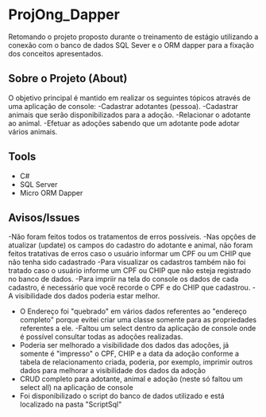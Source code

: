 # ProjOng_Dapper
Retomando o projeto proposto durante o treinamento de estágio utilizando a conexão com o banco de dados SQL Sever e o ORM dapper para a fixação dos conceitos apresentados.
## Sobre o Projeto (About)
O objetivo principal é mantido em realizar os seguintes tópicos através de uma aplicação
de console:
-Cadastrar adotantes (pessoa).
-Cadastrar animais que serão disponibilizados para a adoção.
-Relacionar o adotante ao animal.
-Efetuar as adoções sabendo que um adotante pode adotar vários animais.
## Tools
- C#
- SQL Server
- Micro ORM Dapper
## Avisos/Issues
-Não foram feitos todos os tratamentos de erros possíveis.
-Nas opções de atualizar (update) os campos do cadastro do adotante e animal, não foram feitos tratativas de erros caso o usuário informar um CPF ou um CHIP que não tenha sido cadastrado
-Para visualizar os cadastros também não foi tratado caso o usuário informe um CPF ou CHIP que não esteja registrado no banco de dados.
-Para impriir na tela do console os dados de cada cadastro, é necessário que você recorde o CPF e do CHIP que cadastrou.
-A visibilidade dos dados poderia estar melhor.
- O Endereço foi "quebrado" em vários dados referentes ao "endereço completo" porque evitei criar uma classe somente para as propriedades referentes a ele.
-Faltou um select dentro da aplicação de console onde é possível consultar todas as adoções realizadas.
- Poderia ser melhorado a visibilidade dos dados das adoções, já somente é "impresso" o CPF, CHIP e a data da adoção conforme a tabela de relacionamento criada, poderia, por exemplo, imprimir outros dados para melhorar a visibilidade dos dados da adoção
- CRUD completo para adotante, animal e adoção (neste só faltou um select all) na aplicação de console
- Foi disponibilizado o script do banco de dados utilizado e está localizado na pasta "ScriptSql"
